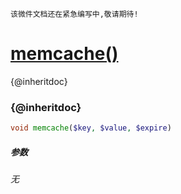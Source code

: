     该微件文档还在紧急编写中,敬请期待!
[memcache()](http://twinh.github.io/widget/api/memcache)
========================================================

{@inheritdoc}

### {@inheritdoc}
```php
void memcache($key, $value, $expire)
```

##### 参数
*无*

